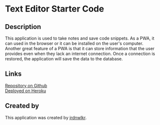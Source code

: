 # Text Editor Starter Code
## Description
This application is used to take notes and save code snippets. As a PWA, it can used in the browser or it can be installed on the user's computer. Another great feature of a PWA is that it can store information that the user provides even when they lack an internet connection. Once a connection is restored, the application will save the data to the database.

## Links
<a href="https://github.com/jrdnwlkr/purple-hat">Repository on Github</a><br>
<a href="https://purple-hat-e27f290df01f.herokuapp.com/">Deployed on Heroku</a>

## Created by
This application was created by <a href="https://www.jrdnwlkr.com">jrdnwlkr</a>.
